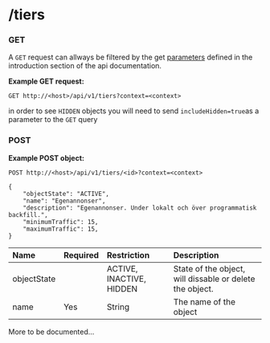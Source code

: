 # /tiers

### GET

A `GET` request can allways be filtered by the get [parameters](http://docs.adnuntius.com/api/api-requests) defined in the introduction section of the api documentation.

**Example GET request:**

```text
GET http://<host>/api/v1/tiers?context=<context>
```

in order to see `HIDDEN` objects you will need to send `includeHidden=true`as a parameter to the `GET` query

### POST

**Example POST object:**

```text
POST http://<host>/api/v1/tiers/<id>?context=<context>

{
    "objectState": "ACTIVE",
    "name": "Egenannonser",
    "description": "Egenannonser. Under lokalt och över programmatisk backfill.",
    "minimumTraffic": 15,
    "maximumTraffic": 15,
}
```

| Name | Required | Restriction | Description |
| :--- | :--- | :--- | :--- |
| objectState |  | ACTIVE, INACTIVE, HIDDEN | State of the object, will dissable or delete the object. |
| name | Yes | String | The name of the object |

More to be documented...

